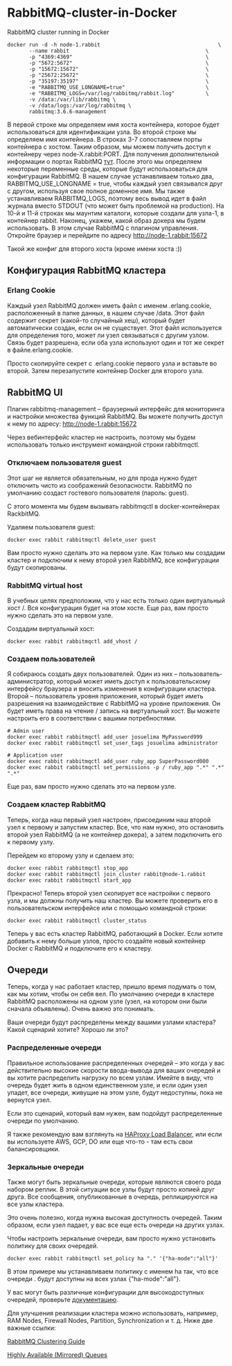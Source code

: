 # RabbitMQ-cluster-in-Docker
RabbitMQ cluster running in Docker

    docker run -d -h node-1.rabbit                                      \
           --name rabbit                                            \
           -p "4369:4369"                                           \
           -p "5672:5672"                                           \
           -p "15672:15672"                                         \
           -p "25672:25672"                                         \
           -p "35197:35197"                                         \
           -e "RABBITMQ_USE_LONGNAME=true"                          \
           -e "RABBITMQ_LOGS=/var/log/rabbitmq/rabbit.log"          \
           -v /data:/var/lib/rabbitmq \
           -v /data/logs:/var/log/rabbitmq \
           rabbitmq:3.6.6-management
           
В первой строке мы определяем имя хоста контейнера, которое будет использоваться для идентификации узла.
Во второй строке мы определяем имя контейнера.
В строках 3-7 сопоставляем порты контейнера с хостом. Таким образом, мы можем получить доступ к контейнеру через node-X.rabbit:PORT. Для получения дополнительной информации о портах RabbitMQ [тут](https://www.rabbitmq.com/clustering.html#firewall).
После этого мы определяем некоторые переменные среды, которые будут использоваться для конфигурации RabbitMQ. В нашем случае устанавливаем только два, RABBITMQ_USE_LONGNAME = true, чтобы каждый узел связывался друг с другом, используя свое полное доменное имя. Мы также устанавливаем RABBITMQ_LOGS, поэтому весь вывод идет в файл журнала вместо STDOUT (что может быть проблемой на production).
На 10-й и 11-й строках мы маунтим каталоги, которые создали для узла-1, в контейнер rabbit.
Наконец, укажем, какой образ докера мы будем использовать. В этом случае RabbitMQ с плагином управления.
Откройте браузер и перейдите по адресу http://node-1.rabbit:15672

Такой же конфиг для второго хоста (кроме имени хоста :))

## Конфигурация RabbitMQ кластера
### Erlang Cookie
Каждый узел RabbitMQ должен иметь файл с именем .erlang.cookie, расположенный в папке данных, в нашем случае /data. Этот файл содержит секрет (какой-то случайный хеш), который будет автоматически создан, если он не существует. Этот файл используется для определения того, может ли узел связываться с другим узлом. Связь будет разрешена, если оба узла используют один и тот же секрет в файле.erlang.cookie.

Просто скопируйте секрет с  .erlang.cookie  первого узла и вставьте во второй. Затем перезапустите контейнер Docker для второго узла.

## RabbitMQ UI
Плагин rabbitmq-management – браузерный интерфейс для мониторинга и настройки множества функций RabbitMQ. Вы можете получить доступ к нему по адресу: http://node-1.rabbit:15672

Через вебинтерфейс кластер не настроить, поэтому мы будем использовать только инструмент командной строки rabbitmqctl.

### Отключаем пользователя guest
Этот шаг не является обязательным, но для прода нужно будет отключить чисто из соображений безопасности. RabbitMQ по умолчанию создаст гостевого пользователя (пароль: guest).

С этого момента мы будем вызывать rabbitmqctl  в docker-контейнерах RackbitMQ.

Удаляем пользователя guest: 

    docker exec rabbit rabbitmqctl delete_user guest

Вам просто нужно сделать это на первом узле. Как только мы создадим кластер и подключим к нему второй узел RabbitMQ, все конфигурации будут скопированы.

### RabbitMQ virtual host
В учебных целях предположим, что у нас есть только один виртуальный хост /. Вся конфигурация будет на этом хосте. Еще раз, вам просто нужно сделать это на первом узле.

Создадим виртуальный хост: 

    docker exec rabbit rabbitmqctl add_vhost /

### Создаем пользователей
Я собираюсь создать двух пользователей. Один из них – пользователь-администратор, который может иметь доступ к пользовательскому интерфейсу браузера и вносить изменения в конфигурации кластера. Второй – пользователь уровня приложения, который будет иметь разрешения на взаимодействие с RabbitMQ на уровне приложения. Он будет иметь права на чтение / запись на виртуальный хост. Вы можете настроить его в соответствии с вашими потребностями.

    # Admin user
    docker exec rabbit rabbitmqctl add_user josuelima MyPassword999
    docker exec rabbit rabbitmqctl set_user_tags josuelima administrator

    # Application user
    docker exec rabbit rabbitmqctl add_user ruby_app SuperPassword000
    docker exec rabbit rabbitmqctl set_permissions -p / ruby_app ".*" ".*" ".*"

Еще раз, вам просто нужно сделать это на первом узле.

### Создаем кластер RabbitMQ
Теперь, когда наш первый узел настроен, присоединим наш второй узел к первому и запустим кластер. Все, что нам нужно, это остановить второй узел RabbitMQ (а не контейнер докера), а затем подключить его к первому узлу.

Перейдем ко второму узлу и сделаем это:

    docker exec rabbit rabbitmqctl stop_app
    docker exec rabbit rabbitmqctl join_cluster rabbit@node-1.rabbit
    docker exec rabbit rabbitmqctl start_app

Прекрасно! Теперь второй узел скопирует все настройки с первого узла, и мы должны получить наш кластер. Вы можете проверить его в пользовательском интерфейсе или с помощью командной строки:

    docker exec rabbit rabbitmqctl cluster_status
    
Теперь у вас есть кластер RabbitMQ, работающий в Docker. Если хотите добавить к нему больше узлов, просто создайте новый контейнер Docker  с RabbitMQ и подключите его к кластеру.

## Очереди
Теперь, когда у нас работает кластер, пришло время подумать о том, как мы хотим, чтобы он себя вел. По умолчанию очереди в кластере RabbitMQ расположены на одном узле (узел, на котором они были сначала объявлены). Очень важно это понимать.

Ваши очереди будут распределены между вашими узлами кластера? Какой сценарий хотите? Хорошо ли это?

### Распределенные очереди
Правильное использование распределенных очередей – это когда у вас действительно высокие скорости ввода-вывода для ваших очередей и вы хотите распределить нагрузку по всем узлам. Имейте в виду, что очередь будет жить в одном единственном узле, и если один узел упадет, все очереди, живущие на этом узле, будут недоступны, пока не вернутся узел.

Если это сценарий, который вам нужен, вам подойдут распределенные очереди по умолчанию.

Я также рекомендую вам взглянуть на [HAProxy Load Balancer](http://www.haproxy.org/), или если вы используете AWS, GCP, DO или еще что-то - там есть свои балансировщики.

### Зеркальные очереди
Также могут быть зеркальные очереди, которые являются своего рода набором реплик. В этой ситуации все узлы будут просто копией друг друга. Все сообщения, опубликованные в очередь, реплицируются на все узлы кластера.

Это очень полезно, когда нужна высокая доступность очередей. Таким образом, если узел падает, у вас все еще есть очереди на других узлах.

Чтобы настроить зеркальные очереди, вам просто нужно установить политику для своих очередей.

    docker exec rabbit rabbitmqctl set_policy ha "." '{"ha-mode":"all"}'

В этом примере мы устанавливаем политику с именем ha так, что все очереди . будут доступны на всех узлах {"ha-mode":"all"}.

У вас могут быть различные конфигурации для высокодоступных очередей, проверьте [документацию](https://www.rabbitmq.com/ha.html).

Для улучшения реализации кластера можно использовать, например, RAM Nodes, Firewall Nodes, Partition, Synchronization и т. д. Ниже две важные ссылки:

[RabbitMQ Clustering Guide](https://www.rabbitmq.com/clustering.html)

[Highly Available (Mirrored) Queues](https://www.rabbitmq.com/ha.html)
